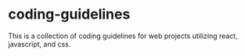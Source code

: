 # coding-guidelines

This is a collection of coding guidelines for web projects utilizing react, javascript, and css.

